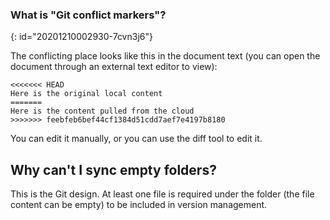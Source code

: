 ### What is "Git conflict markers"?
{: id="20201210002930-7cvn3j6"}

The conflicting place looks like this in the document text (you can open the document through an external text editor to view):

```plaintext
<<<<<<< HEAD
Here is the original local content
=======
Here is the content pulled from the cloud
>>>>>>> feebfeb6bef44cf1384d51cdd7aef7e4197b8180
```

You can edit it manually, or you can use the diff tool to edit it.

## Why can't I sync empty folders?

This is the Git design. At least one file is required under the folder (the file content can be empty) to be included in version management.
